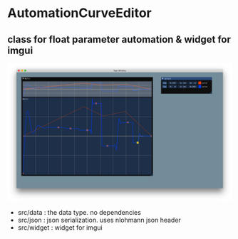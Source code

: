 # AutomationCurveEditor
## class for float parameter automation & widget for imgui
![screenshot](screenshot.png)

- src/data : the data type. no dependencies<br>
- src/json : json serialization. uses nlohmann json header<br>
- src/widget : widget for imgui<br>

<br>
<br>


